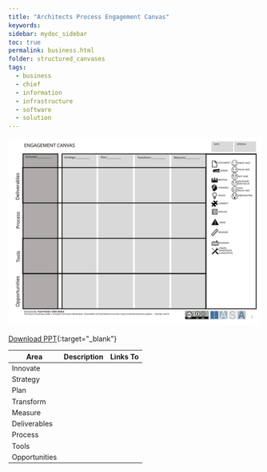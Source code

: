 ```yaml
---
title: "Architects Process Engagement Canvas"
keywords: 
sidebar: mydoc_sidebar
toc: true
permalink: business.html
folder: structured_canvases
tags: 
  - business
  - chief
  - information
  - infrastructure
  - software
  - solution
---
```


![image001](media/architects_process_engagement_canvas001.svg)

[Download PPT](media/ppt/architects_process_engagement_canvas.ppt){:target="_blank"}

| Area | Description | Links To |
| --- | --- | --- |
| Innovate |   |   |
| Strategy |   |   |
| Plan |   |   |
| Transform |   |   |
| Measure |   |   |
| Deliverables |   |   |
| Process |   |   |
| Tools |   |   |
| Opportunities |   |   |